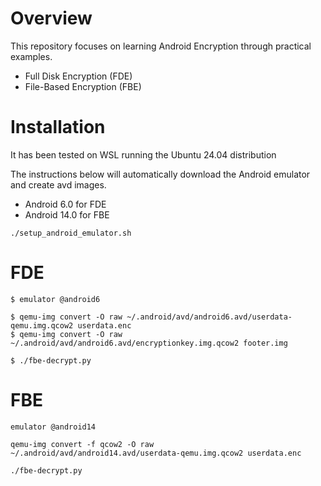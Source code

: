 # Overview
This repository focuses on learning Android Encryption through practical examples.
- Full Disk Encryption (FDE)
- File-Based Encryption (FBE)

# Installation
It has been tested on WSL running the Ubuntu 24.04 distribution

The instructions below will automatically download the Android emulator and create avd images.
- Android 6.0 for FDE
- Android 14.0 for FBE

```
./setup_android_emulator.sh
```

# FDE
```
$ emulator @android6

$ qemu-img convert -O raw ~/.android/avd/android6.avd/userdata-qemu.img.qcow2 userdata.enc
$ qemu-img convert -O raw ~/.android/avd/android6.avd/encryptionkey.img.qcow2 footer.img

$ ./fbe-decrypt.py
```

# FBE
```
emulator @android14

qemu-img convert -f qcow2 -O raw ~/.android/avd/android14.avd/userdata-qemu.img.qcow2 userdata.enc

./fbe-decrypt.py
```

